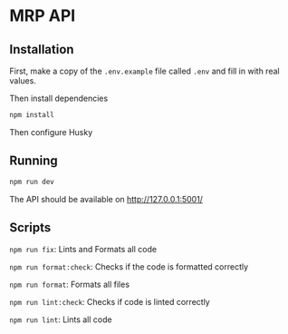 # MRP API

## Installation

First, make a copy of the `.env.example` file called `.env` and fill in with real values.

Then install dependencies

```sh
npm install
```

Then configure Husky

## Running

```sh
npm run dev
```

The API should be available on http://127.0.0.1:5001/

## Scripts

`npm run fix`: Lints and Formats all code

`npm run format:check`: Checks if the code is formatted correctly

`npm run format`: Formats all files

`npm run lint:check`: Checks if code is linted correctly

`npm run lint`: Lints all code
